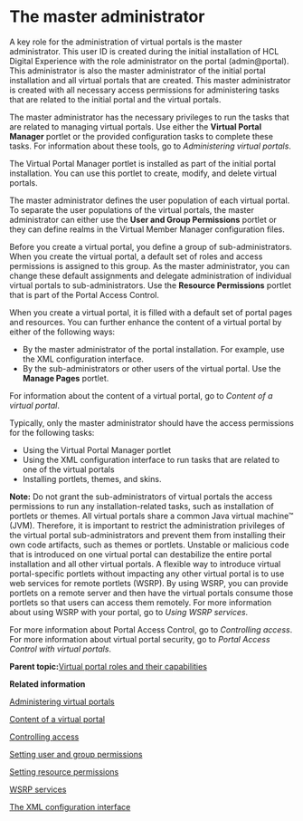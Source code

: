 # The master administrator

A key role for the administration of virtual portals is the master administrator. This user ID is created during the initial installation of HCL Digital Experience with the role administrator on the portal \(admin@portal\). This administrator is also the master administrator of the initial portal installation and all virtual portals that are created. This master administrator is created with all necessary access permissions for administering tasks that are related to the initial portal and the virtual portals.

The master administrator has the necessary privileges to run the tasks that are related to managing virtual portals. Use either the **Virtual Portal Manager** portlet or the provided configuration tasks to complete these tasks. For information about these tools, go to *Administering virtual portals*.

The Virtual Portal Manager portlet is installed as part of the initial portal installation. You can use this portlet to create, modify, and delete virtual portals.

The master administrator defines the user population of each virtual portal. To separate the user populations of the virtual portals, the master administrator can either use the **User and Group Permissions** portlet or they can define realms in the Virtual Member Manager configuration files.

Before you create a virtual portal, you define a group of sub-administrators. When you create the virtual portal, a default set of roles and access permissions is assigned to this group. As the master administrator, you can change these default assignments and delegate administration of individual virtual portals to sub-administrators. Use the **Resource Permissions** portlet that is part of the Portal Access Control.

When you create a virtual portal, it is filled with a default set of portal pages and resources. You can further enhance the content of a virtual portal by either of the following ways:

-   By the master administrator of the portal installation. For example, use the XML configuration interface.
-   By the sub-administrators or other users of the virtual portal. Use the **Manage Pages** portlet.

For information about the content of a virtual portal, go to *Content of a virtual portal*.

Typically, only the master administrator should have the access permissions for the following tasks:

-   Using the Virtual Portal Manager portlet
-   Using the XML configuration interface to run tasks that are related to one of the virtual portals
-   Installing portlets, themes, and skins.

**Note:** Do not grant the sub-administrators of virtual portals the access permissions to run any installation-related tasks, such as installation of portlets or themes. All virtual portals share a common Java virtual machine™ \(JVM\). Therefore, it is important to restrict the administration privileges of the virtual portal sub-administrators and prevent them from installing their own code artifacts, such as themes or portlets. Unstable or malicious code that is introduced on one virtual portal can destabilize the entire portal installation and all other virtual portals. A flexible way to introduce virtual portal-specific portlets without impacting any other virtual portal is to use web services for remote portlets \(WSRP\). By using WSRP, you can provide portlets on a remote server and then have the virtual portals consume those portlets so that users can access them remotely. For more information about using WSRP with your portal, go to *Using WSRP services*.

For more information about Portal Access Control, go to *Controlling access*. For more information about virtual portal security, go to *Portal Access Control with virtual portals*.

**Parent topic:**[Virtual portal roles and their capabilities](../admin-system/advppln_roles.md)

**Related information**  


[Administering virtual portals](../admin-system/advp_adm.md)

[Content of a virtual portal](../admin-system/advppln_content.md)

[Controlling access](../admin-system/control_access.md)

[Setting user and group permissions](../admin-system/sec_ugpp.md)

[Setting resource permissions](../admin-system/sec_rpp.md)

[WSRP services](../admin-system/wsrpc.md)

[The XML configuration interface](../admin-system/admxmlai.md)

